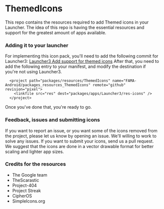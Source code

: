 # ThemedIcons

This repo contains the resources required to add Themed icons in your Launcher. The idea of this repo is having the essential resources and support for the greatest amount of apps available. 

### Adding it to your launcher

For implementing this icon pack, you'll need to add the following commit for Launcher3:
[Launcher3 Add support for themed icons](https://github.com/Bootleggers-BrokenLab/packages_apps_Launcher3/commit/7b015c9e560de35ccc14f764db0e43688990d09f)
After that, you need to add the following entry to your manifest, and modify the destination if you're not using Launcher3. 
```
  <project path="packages/resources/ThemedIcons" name="FAMA-Android/packages_resources_ThemedIcons" remote="github" revision="pixel">
    <linkfile src="res" dest="packages/apps/Launcher3/res-icons" />
  </project>
```
Once you've done that, you're ready to go.
### Feedback, issues and submitting icons

If you want to report an issue, or you want some of the icons removed from the project, please let us know by opening an issue. We'll willing to work to solve any issues. 
If you want to submit your icons, send us a pull request. We suggest that the icons are done in a vector drawable format for better scaling and lighter app sizes.

### Credits for the resources
- The Google team
- TheScarastic
- Project-404
- Project Streak
- CipherOS
- SimpleIcons.org
